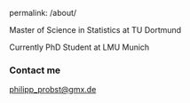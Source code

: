  permalink: /about/

Master of Science in Statistics at TU Dortmund

Currently PhD Student at LMU Munich



### Contact me

[philipp_probst@gmx.de](mailto:philipp_probst@gmx.de)
